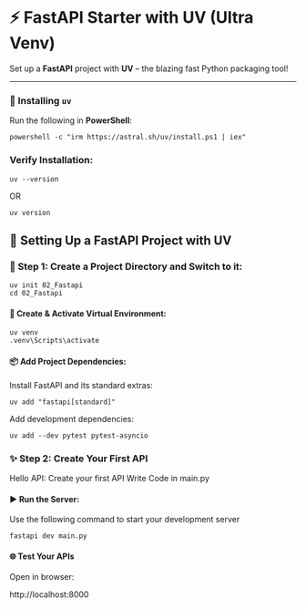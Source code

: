 # ⚡️ FastAPI Starter with UV (Ultra Venv)

Set up a **FastAPI** project with **UV** – the blazing fast Python packaging tool!

---

### 🔧 Installing `uv`

Run the following in **PowerShell**:

```
powershell -c "irm https://astral.sh/uv/install.ps1 | iex"
```

### Verify Installation:

```
uv --version
```
OR
```
uv version
```






## 🚀 Setting Up a FastAPI Project with UV

### 📁 Step 1: Create a Project Directory and Switch to it:
```
uv init 02_Fastapi
cd 02_Fastapi
```


#### 🧪 Create & Activate Virtual Environment:
```
uv venv
.venv\Scripts\activate
```


#### 📦 Add Project Dependencies:

Install FastAPI and its standard extras:
```
uv add "fastapi[standard]"
```


Add development dependencies:
```
uv add --dev pytest pytest-asyncio
```


### ✨ Step 2: Create Your First API

Hello API: Create your first API
Write Code in main.py


#### ▶️ Run the Server:

Use the following command to start your development server
```
fastapi dev main.py
```


#### 🌐 Test Your APIs
Open in browser:

http://localhost:8000


